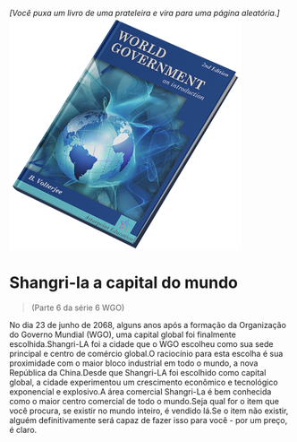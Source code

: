 *[Você puxa um livro de uma prateleira e vira para uma página aleatória.]*
![World Government: an Introduction](/resources/lore/textbookgov25.png)

# Shangri-la a capital do mundo
> (Parte 6 da série 6 WGO)

No dia 23 de junho de 2068, alguns anos após a formação da Organização do Governo Mundial (WGO), uma capital global foi finalmente escolhida.Shangri-LA foi a cidade que o WGO escolheu como sua sede principal e centro de comércio global.O raciocínio para esta escolha é sua proximidade com o maior bloco industrial em todo o mundo, a nova República da China.Desde que Shangri-LA foi escolhido como capital global, a cidade experimentou um crescimento econômico e tecnológico exponencial e explosivo.A área comercial Shangri-La é bem conhecida como o maior centro comercial de todo o mundo.Seja qual for o item que você procura, se existir no mundo inteiro, é vendido lá.Se o item não existir, alguém definitivamente será capaz de fazer isso para você - por um preço, é claro.
